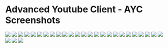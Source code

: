 # Advanced Youtube Client - AYC Screenshots

<img src="Screenshots\screenshots.md\1.png">
<img src="Screenshots\screenshots.md\2.png">
<img src="Screenshots\screenshots.md\3.png">
<img src="Screenshots\screenshots.md\4.png">
<img src="Screenshots\screenshots.md\5.png">
<img src="Screenshots\screenshots.md\6.png">
<img src="Screenshots\screenshots.md\7.png">
<img src="Screenshots\screenshots.md\8.png">
<img src="Screenshots\screenshots.md\9.png">
<img src="Screenshots\screenshots.md\10.png">
<img src="Screenshots\screenshots.md\11.png">
<img src="Screenshots\screenshots.md\12.png">
<img src="Screenshots\screenshots.md\13.png">
<img src="Screenshots\screenshots.md\14.png">
<img src="Screenshots\screenshots.md\15.png">
<img src="Screenshots\screenshots.md\16.png">
<img src="Screenshots\screenshots.md\17.png">
<img src="Screenshots\screenshots.md\18.png">
<img src="Screenshots\screenshots.md\19.png">
<img src="Screenshots\screenshots.md\20.png">
<img src="Screenshots\screenshots.md\21.png">
<img src="Screenshots\screenshots.md\22.png">
<img src="Screenshots\screenshots.md\23.png">
<img src="Screenshots\screenshots.md\24.png">
<img src="Screenshots\screenshots.md\25.png">
<img src="Screenshots\screenshots.md\26.png">
<img src="Screenshots\screenshots.md\27.png">
<img src="Screenshots\screenshots.md\28.png">
